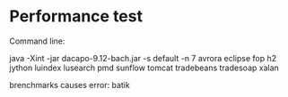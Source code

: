 # Performance test
Command line:

java -Xint -jar dacapo-9.12-bach.jar -s default -n 7 avrora eclipse fop h2 jython luindex lusearch pmd sunflow tomcat tradebeans tradesoap xalan

brenchmarks causes error:
batik






 
 
